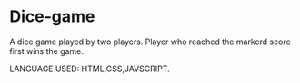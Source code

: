 # Dice-game
A dice game played by  two players.
Player who reached the markerd score first  wins  the game.

LANGUAGE USED: HTML,CSS,JAVSCRIPT.

